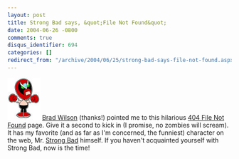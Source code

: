 ```yaml
---
layout: post
title: Strong Bad says, &quot;File Not Found&quot;
date: 2004-06-26 -0800
comments: true
disqus_identifier: 694
categories: []
redirect_from: "/archive/2004/06/25/strong-bad-says-file-not-found.aspx/"
---
```


![](/images/StrongBad.jpg) [Brad Wilson](http://www.dotnetdevs.com/)
(thanks!) pointed me to this hilarious [404 File Not
Found](%0Ahttp://homestarrunner.com/systemisdown.html) page. Give it a
second to kick in (I promise, no zombies will scream). It has my
favorite (and as far as I'm concerned, the funniest) character on the
web, Mr. [Strong Bad](http://homestarrunner.com/vcr_sb.html) himself. If
you haven't acquainted yourself with Strong Bad, now is the time!


